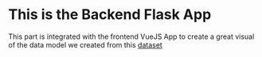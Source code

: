 # This is the Backend Flask App
This part is integrated with the frontend VueJS App to create a great visual of the data model we created from this [dataset](https://www.kaggle.com/jpayne/852k-used-car-listings/)
